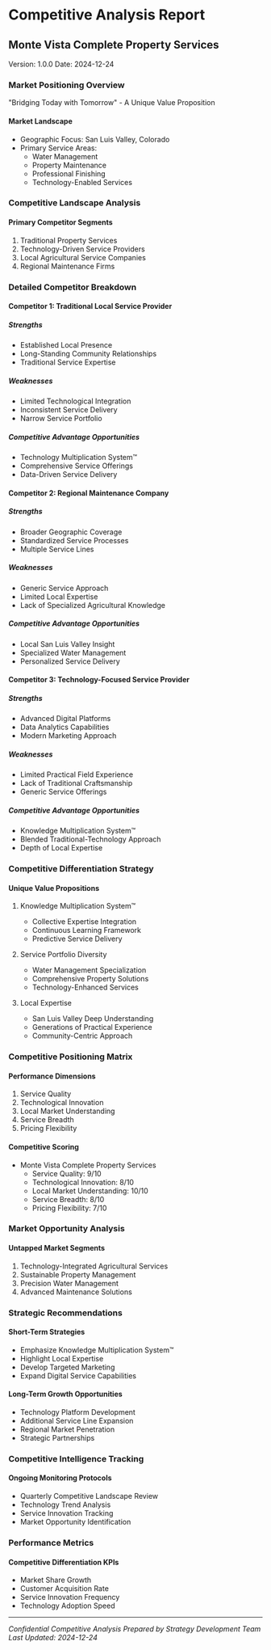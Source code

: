 # Competitive Analysis Report
## Monte Vista Complete Property Services
Version: 1.0.0
Date: 2024-12-24

### Market Positioning Overview
"Bridging Today with Tomorrow" - A Unique Value Proposition

#### Market Landscape
- Geographic Focus: San Luis Valley, Colorado
- Primary Service Areas:
  * Water Management
  * Property Maintenance
  * Professional Finishing
  * Technology-Enabled Services

### Competitive Landscape Analysis

#### Primary Competitor Segments
1. Traditional Property Services
2. Technology-Driven Service Providers
3. Local Agricultural Service Companies
4. Regional Maintenance Firms

### Detailed Competitor Breakdown

#### Competitor 1: Traditional Local Service Provider
##### Strengths
- Established Local Presence
- Long-Standing Community Relationships
- Traditional Service Expertise

##### Weaknesses
- Limited Technological Integration
- Inconsistent Service Delivery
- Narrow Service Portfolio

##### Competitive Advantage Opportunities
- Technology Multiplication System™
- Comprehensive Service Offerings
- Data-Driven Service Delivery

#### Competitor 2: Regional Maintenance Company
##### Strengths
- Broader Geographic Coverage
- Standardized Service Processes
- Multiple Service Lines

##### Weaknesses
- Generic Service Approach
- Limited Local Expertise
- Lack of Specialized Agricultural Knowledge

##### Competitive Advantage Opportunities
- Local San Luis Valley Insight
- Specialized Water Management
- Personalized Service Delivery

#### Competitor 3: Technology-Focused Service Provider
##### Strengths
- Advanced Digital Platforms
- Data Analytics Capabilities
- Modern Marketing Approach

##### Weaknesses
- Limited Practical Field Experience
- Lack of Traditional Craftsmanship
- Generic Service Offerings

##### Competitive Advantage Opportunities
- Knowledge Multiplication System™
- Blended Traditional-Technology Approach
- Depth of Local Expertise

### Competitive Differentiation Strategy

#### Unique Value Propositions
1. Knowledge Multiplication System™
   - Collective Expertise Integration
   - Continuous Learning Framework
   - Predictive Service Delivery

2. Service Portfolio Diversity
   - Water Management Specialization
   - Comprehensive Property Solutions
   - Technology-Enhanced Services

3. Local Expertise
   - San Luis Valley Deep Understanding
   - Generations of Practical Experience
   - Community-Centric Approach

### Competitive Positioning Matrix

#### Performance Dimensions
1. Service Quality
2. Technological Innovation
3. Local Market Understanding
4. Service Breadth
5. Pricing Flexibility

#### Competitive Scoring
- Monte Vista Complete Property Services
  * Service Quality: 9/10
  * Technological Innovation: 8/10
  * Local Market Understanding: 10/10
  * Service Breadth: 8/10
  * Pricing Flexibility: 7/10

### Market Opportunity Analysis

#### Untapped Market Segments
1. Technology-Integrated Agricultural Services
2. Sustainable Property Management
3. Precision Water Management
4. Advanced Maintenance Solutions

### Strategic Recommendations

#### Short-Term Strategies
- Emphasize Knowledge Multiplication System™
- Highlight Local Expertise
- Develop Targeted Marketing
- Expand Digital Service Capabilities

#### Long-Term Growth Opportunities
- Technology Platform Development
- Additional Service Line Expansion
- Regional Market Penetration
- Strategic Partnerships

### Competitive Intelligence Tracking

#### Ongoing Monitoring Protocols
- Quarterly Competitive Landscape Review
- Technology Trend Analysis
- Service Innovation Tracking
- Market Opportunity Identification

### Performance Metrics

#### Competitive Differentiation KPIs
- Market Share Growth
- Customer Acquisition Rate
- Service Innovation Frequency
- Technology Adoption Speed

---

*Confidential Competitive Analysis*
*Prepared by Strategy Development Team*
*Last Updated: 2024-12-24*